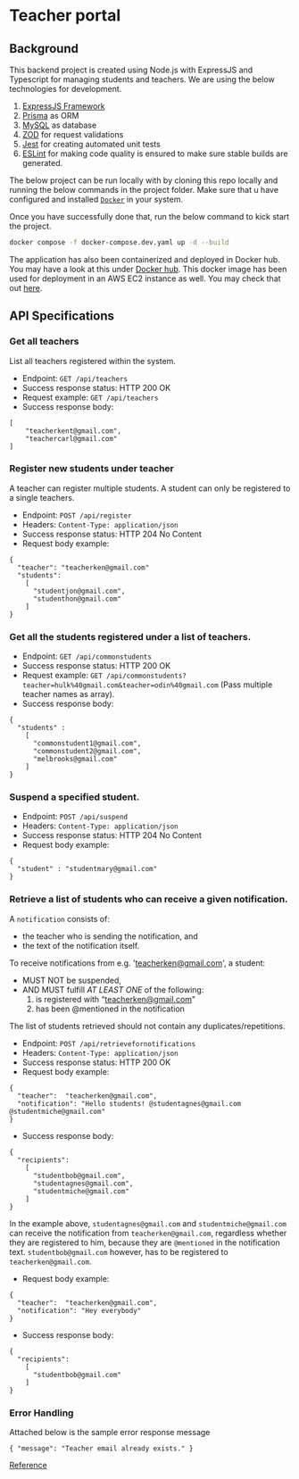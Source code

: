 # Teacher portal

## Background

This backend project is created using Node.js with ExpressJS and Typescript for managing students and teachers. We are using the below technologies for development.

1. [ExpressJS Framework](https://expressjs.com/)
2. [Prisma](https://www.prisma.io/) as ORM
3. [MySQL](https://www.mysql.com/) as database 
4. [ZOD](https://zod.dev/) for request validations
5. [Jest](https://jestjs.io/) for creating automated unit tests
6. [ESLint](https://eslint.org/) for making code quality is ensured to make sure stable builds are generated.

The below project can be run locally with by cloning this repo locally and running the below commands in the project folder.
Make sure that u have configured and installed [`Docker`](https://www.docker.com/products/docker-desktop/) in your system.

Once you have successfully done that, run the below command to kick start the project.

```bash
docker compose -f docker-compose.dev.yaml up -d --build
```

The application has also been containerized and deployed in Docker hub. You may have a look at this under [Docker hub](hub.docker.com/repository/docker/akshayhere/teachers-portal-app/). This docker image has been used for deployment in an AWS EC2 instance as well. You may check that out [here](http://ec2-3-19-77-232.us-east-2.compute.amazonaws.com:3000/).



## API Specifications

### Get all teachers

List all teachers registered within the system.

- Endpoint: `GET /api/teachers`
- Success response status: HTTP 200 OK
- Request example: `GET /api/teachers`
- Success response body:

```
[
    "teacherkent@gmail.com",
    "teachercarl@gmail.com"
]
```

### Register new students under teacher

A teacher can register multiple students. A student can only be registered to a single teachers.

- Endpoint: `POST /api/register`
- Headers: `Content-Type: application/json`
- Success response status: HTTP 204 No Content
- Request body example:

```
{
  "teacher": "teacherken@gmail.com"
  "students":
    [
      "studentjon@gmail.com",
      "studenthon@gmail.com"
    ]
}
```

### Get all the students registered under a list of teachers.

- Endpoint: `GET /api/commonstudents`
- Success response status: HTTP 200 OK
- Request example: `GET /api/commonstudents?teacher=hulk%40gmail.com&teacher=odin%40gmail.com` (Pass multiple teacher names as array).
- Success response body:

```
{
  "students" :
    [
      "commonstudent1@gmail.com",
      "commonstudent2@gmail.com",
      "melbrooks@gmail.com"
    ]
}
```

### Suspend a specified student.

- Endpoint: `POST /api/suspend`
- Headers: `Content-Type: application/json`
- Success response status: HTTP 204 No Content
- Request body example:

```
{
  "student" : "studentmary@gmail.com"
}
```

### Retrieve a list of students who can receive a given notification.

A `notification` consists of:

- the teacher who is sending the notification, and
- the text of the notification itself.

To receive notifications from e.g. 'teacherken@gmail.com', a student:

- MUST NOT be suspended,
- AND MUST fulfill _AT LEAST ONE_ of the following:
  1. is registered with “teacherken@gmail.com"
  2. has been @mentioned in the notification

The list of students retrieved should not contain any duplicates/repetitions.

- Endpoint: `POST /api/retrievefornotifications`
- Headers: `Content-Type: application/json`
- Success response status: HTTP 200 OK
- Request body example:

```
{
  "teacher":  "teacherken@gmail.com",
  "notification": "Hello students! @studentagnes@gmail.com @studentmiche@gmail.com"
}
```

- Success response body:

```
{
  "recipients":
    [
      "studentbob@gmail.com",
      "studentagnes@gmail.com",
      "studentmiche@gmail.com"
    ]
}
```

In the example above, `studentagnes@gmail.com` and `studentmiche@gmail.com` can receive the notification from `teacherken@gmail.com`, regardless whether they are registered to him, because they are `@mentioned` in the notification text. `studentbob@gmail.com` however, has to be registered to `teacherken@gmail.com`.

- Request body example:

```
{
  "teacher":  "teacherken@gmail.com",
  "notification": "Hey everybody"
}
```

- Success response body:

```
{
  "recipients":
    [
      "studentbob@gmail.com"
    ]
}
```

### Error Handling

Attached below is the sample error response message

```
{ "message": "Teacher email already exists." }
```

[Reference](https://gist.github.com/d3hiring/4d1415d445033d316c36a56f0953f4ef)
